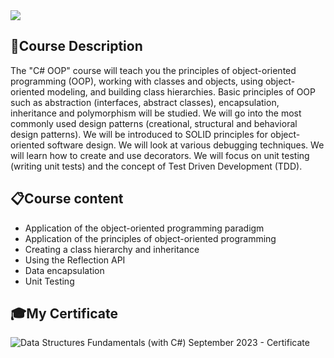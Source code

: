 <img src="https://capsule-render.vercel.app/api?type=waving&color=0:552586,100:a82da8&height=300&section=header&text=Data%20%Structures&fontSize=70&fontAlignY=25&desc=Fundamentals&descSize=70&descAlignY=50"/>

### <h2> 📑Course Description </h2>
The "C# OOP" course will teach you the principles of object-oriented programming (OOP), working with classes and objects, using object-oriented modeling, and building class hierarchies. Basic principles of OOP such as abstraction (interfaces, abstract classes), encapsulation, inheritance and polymorphism will be studied. We will go into the most commonly used design patterns (creational, structural and behavioral design patterns). We will be introduced to SOLID principles for object-oriented software design. We will look at various debugging techniques. We will learn how to create and use decorators. We will focus on unit testing (writing unit tests) and the concept of Test Driven Development (TDD).

### <h2> 📋Course content </h2>
- Application of the object-oriented programming paradigm
- Application of the principles of object-oriented programming
- Creating a class hierarchy and inheritance
- Using the Reflection API
- Data encapsulation
- Unit Testing

### <h2> 🎓My Certificate </h2>
![Data Structures Fundamentals (with C#) September 2023 - Certificate](https://softuni.bg/certificates/certificates/converttoimage/185484?code=339b51ab)
